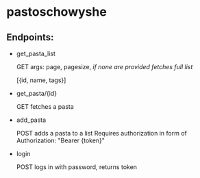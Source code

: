 # pastoschowyshe

## Endpoints:
- get_pasta_list
  
  GET
  args: page, pagesize, *if none are provided fetches full list*

  [{id, name, tags}]
  
- get_pasta/{id}
  
  GET
  fetches a pasta

- add_pasta

  POST
  adds a pasta to a list
  Requires authorization in form of Authorization: "Bearer {token}"

- login

  POST
  logs in with password, returns token
